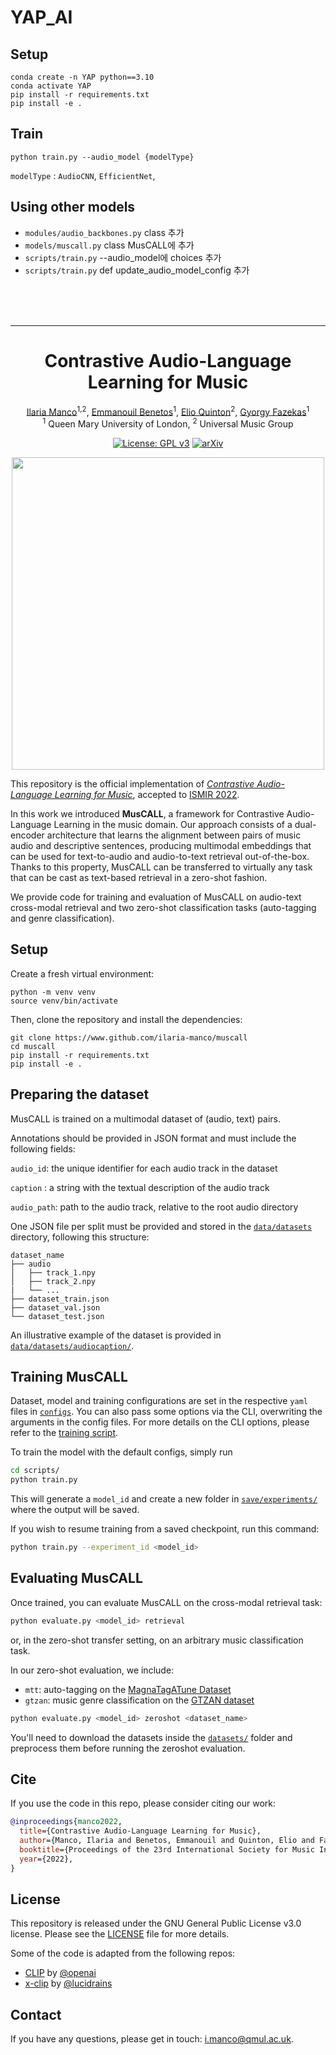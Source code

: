 # YAP_AI

## Setup
```
conda create -n YAP python==3.10
conda activate YAP
pip install -r requirements.txt
pip install -e .
```

## Train
```
python train.py --audio_model {modelType}
```
`modelType` :  `AudioCNN`, `EfficientNet`, 

## Using other models
- `modules/audio_backbones.py` class 추가
- `models/muscall.py` class MusCALL에 추가
- `scripts/train.py` --audio_model에 choices 추가
- `scripts/train.py` def update_audio_model_config 추가


</br>
</br>
</br>


---

<div  align="center">

# Contrastive Audio-Language Learning for Music
[Ilaria Manco](https://ilariamanco.com/)<sup>1,2</sup>,
[Emmanouil Benetos](http://www.eecs.qmul.ac.uk/~emmanouilb/)<sup>1</sup>,
[Elio Quinton](https://scholar.google.com/citations?user=IaciybgAAAAJ)<sup>2</sup>,
[Gyorgy Fazekas](http://www.eecs.qmul.ac.uk/~gyorgyf/about.html)<sup>1</sup> <br>
<sup>1</sup>  Queen Mary University of London, <sup>2</sup>  Universal Music Group

[![License: GPL v3](https://img.shields.io/badge/License-GPLv3-blue.svg)](https://www.gnu.org/licenses/gpl-3.0)
[![arXiv](https://img.shields.io/badge/arXiv-2208.12208-<COLOR>.svg)](https://arxiv.org/abs/2208.12208)

<p align="center">
<img src="muscall.png" width="500">
</p align="center">
</div>

This repository is the official implementation of [*Contrastive Audio-Language Learning for Music*](https://arxiv.org/abs/2208.12208), accepted to [ISMIR 2022](https://ismir2022.ismir.net/).

In this work we introduced **MusCALL**, a framework for Contrastive Audio-Language Learning in the music domain. Our approach consists of a dual-encoder architecture that learns the alignment between pairs of music audio and descriptive sentences, producing multimodal embeddings that can be used for text-to-audio and audio-to-text retrieval out-of-the-box. Thanks to this property, MusCALL can be transferred to virtually any task that can be cast as text-based retrieval in a zero-shot fashion.

We provide code for training and evaluation of MusCALL on audio-text cross-modal retrieval and two zero-shot classification tasks (auto-tagging and genre classification).

## Setup
Create a fresh virtual environment:

```setup
python -m venv venv 
source venv/bin/activate
```

Then, clone the repository and install the dependencies:

```setup
git clone https://www.github.com/ilaria-manco/muscall 
cd muscall 
pip install -r requirements.txt
pip install -e .
```

## Preparing the dataset
MusCALL is trained on a multimodal dataset of (audio, text) pairs. 

Annotations should be provided in JSON format and must include the following fields:

```audio_id```:     the unique identifier for each audio track in the dataset

```caption``` :     a string with the textual description of the audio track 

```audio_path```:   path to the audio track, relative to the root audio directory

One JSON file per split must be provided and stored in the [`data/datasets`](data/datasets/) directory, following this structure:

```
dataset_name
├── audio            
│   ├── track_1.npy
│   ├── track_2.npy
|   └── ...
├── dataset_train.json    
├── dataset_val.json    
└── dataset_test.json
```

An illustrative example of the dataset is provided in [`data/datasets/audiocaption/`](data/datasets/audiocaption/).

## Training MusCALL
Dataset, model and training configurations are set in the respective `yaml` files in [`configs`](configs). You can also pass some options via the CLI, overwriting the arguments in the config files. For more details on the CLI options, please refer to the [training script](scripts/train.py).

To train the model with the default configs, simply run

```bash
cd scripts/
python train.py 
```

This will generate a `model_id` and create a new folder in [`save/experiments/`](save/experiments/) where the output will be saved.

If you wish to resume training from a saved checkpoint, run this command:

```bash
python train.py --experiment_id <model_id> 
```

## Evaluating MusCALL
Once trained, you can evaluate MusCALL on the cross-modal retrieval task:

```bash
python evaluate.py <model_id> retrieval
```

or, in the zero-shot transfer setting, on an arbitrary music classification task.

In our zero-shot evaluation, we include:

* `mtt`: auto-tagging on the [MagnaTagATune Dataset](https://mirg.city.ac.uk/codeapps/the-magnatagatune-dataset)
* `gtzan`: music genre classification on the [GTZAN dataset](http://marsyas.info/downloads/datasets.html)

```bash
python evaluate.py <model_id> zeroshot <dataset_name>
```

You'll need to download the datasets inside the [`datasets/`](datasets/) folder and preprocess them before running the zeroshot evaluation.


## Cite
If you use the code in this repo, please consider citing our work:

```bib
@inproceedings{manco2022,
  title={Contrastive Audio-Language Learning for Music}, 
  author={Manco, Ilaria and Benetos, Emmanouil and Quinton, Elio and Fazekas, György},
  booktitle={Proceedings of the 23rd International Society for Music Information Retrieval Conference (ISMIR)}, 
  year={2022},
}
```

## License
This repository is released under the GNU General Public License v3.0 license. Please see the [LICENSE](LICENSE) file for more details.

Some of the code is adapted from the following repos: 
* [CLIP](https://github.com/openai/CLIP/) by [@openai](https://github.com/openai/)
* [x-clip](https://github.com/lucidrains/x-clip/) by [@lucidrains](https://github.com/lucidrains/)

## Contact
If you have any questions, please get in touch: [i.manco@qmul.ac.uk](i.manco@qmul.ac.uk).
